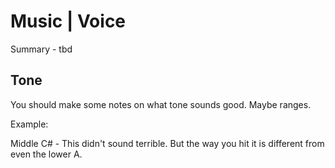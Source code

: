 # Music | Voice

Summary - tbd

## Tone

You should make some notes on what tone sounds good. Maybe ranges.

Example:

Middle C# - This didn't sound terrible. But the way you hit it is different from even the lower A.
